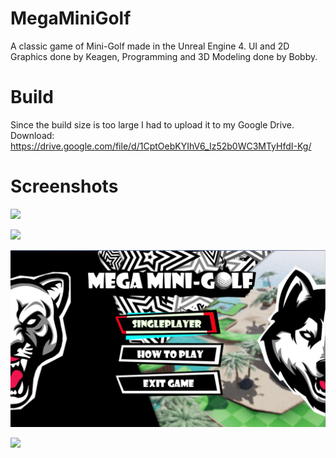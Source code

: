 # MegaMiniGolf

A classic game of Mini-Golf made in the Unreal Engine 4. UI and 2D Graphics done by Keagen, Programming and 3D Modeling done by Bobby.

# Build
Since the build size is too large I had to upload it to my Google Drive.
Download: https://drive.google.com/file/d/1CptOebKYIhV6_Iz52b0WC3MTyHfdI-Kg/

# Screenshots
![](Screenshots/1.png)

![](Screenshots/2.png)

![](Screenshots/3.png)

![](Screenshots/4.png)
